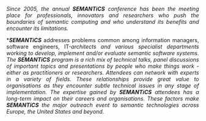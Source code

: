 <div style="text-align: justify; text-justify: inter-word;">

*Since 2005, the annual ___SEMANTiCS___ conference has been the meeting place for professionals, innovators and researchers who push the boundaries of semantic computing and who understand its benefits and encounter its limitations.*

*___SEMANTiCS___ addresses problems common among information managers, software engineers, IT-*architects and various specialist departments working to develop, implement and/or evaluate semantic software systems. The ___SEMANTiCS___ program is a rich mix of technical talks, panel discussions of important topics and presentations by people who make things work - either as practitioners or researchers. Attendees can network with experts in a variety of fields. These relationships provide great value to organisations as they encounter subtle technical issues in any stage of implementation. The expertise gained by ___SEMANTiCS___ attendees has a long-term impact on their careers and organisations. These factors make ___SEMANTiCS___ the major outreach event to semantic technologies across Europe, the United States and beyond.*

</div>